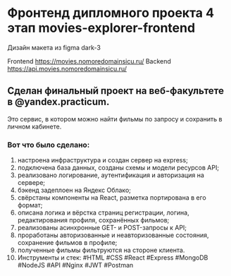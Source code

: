 # Фронтенд дипломного проекта 4 этап movies-explorer-frontend

Дизайн макета из figma dark-3

Frontend https://movies.nomoredomainsicu.ru/
Backend https://api.movies.nomoredomainsicu.ru/

## Сделан финальный проект на веб-факультете в @yandex.practicum. 
Это сервис, в котором можно найти фильмы по запросу и сохранить в личном кабинете.
### Вот что было сделано:
1. настроена инфраструктура и создан сервер на express;
2. подключена база данных, созданы схемы и модели ресурсов API;
3. реализовано логирование, аутентификация и авторизация на сервере;
4. бэкенд задеплоен на Яндекс Облако;
5. свёрстаны компоненты на React, разметка портирована в его формат;
6. описана логика и вёрстка страниц регистрации, логина, редактирования профиля, сохранённых фильмов;
7. реализованы асинхронные GET- и POST-запросы к API;
8. проработаны авторизованные и неавторизованные состояния, сохранение фильмов в профиле;
9. полученные фильмы фильтруются на стороне клиента.
10. Инструменты и стек: #HTML #CSS #React #Express #MongoDB #NodeJS #API  #Nginx #JWT #Postman
